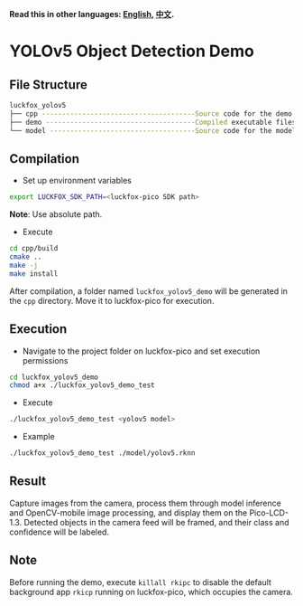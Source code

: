 
**Read this in other languages: [English](README.md), [中文](README_CN.md).**
# YOLOv5 Object Detection Demo

## File Structure

```bash
luckfox_yolov5
├── cpp --------------------------------------Source code for the demo
├── demo -------------------------------------Compiled executable files
└── model ------------------------------------Source code for the models used in the demo
```

## Compilation

+ Set up environment variables

```bash
export LUCKFOX_SDK_PATH=<luckfox-pico SDK path>
```

**Note**: Use absolute path.

+ Execute

```bash
cd cpp/build
cmake ..
make -j
make install
```

After compilation, a folder named `luckfox_yolov5_demo` will be generated in the `cpp` directory. Move it to luckfox-pico for execution.

## Execution

+ Navigate to the project folder on luckfox-pico and set execution permissions

```bash
cd luckfox_yolov5_demo
chmod a+x ./luckfox_yolov5_demo_test
```

+ Execute

```bash
./luckfox_yolov5_demo_test <yolov5 model> 
```

+ Example

```bash
./luckfox_yolov5_demo_test ./model/yolov5.rknn
```

## Result

Capture images from the camera, process them through model inference and OpenCV-mobile image processing, and display them on the Pico-LCD-1.3. Detected objects in the camera feed will be framed, and their class and confidence will be labeled.

## Note
Before running the demo, execute `killall rkipc` to disable the default background app `rkicp` running on luckfox-pico, which occupies the camera.